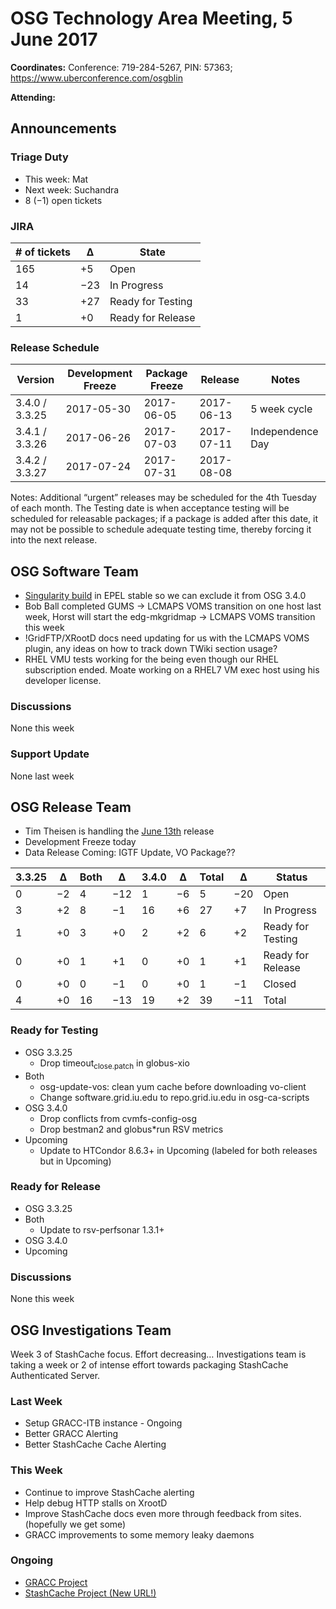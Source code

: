 # OSG Technology Area Meeting,  5 June 2017

**Coordinates:** Conference: 719-284-5267, PIN: 57363; <https://www.uberconference.com/osgblin>  

**Attending:**   


## Announcements


### Triage Duty

-   This week: Mat
-   Next week: Suchandra
-   8 (&minus;1) open tickets


### JIRA

| # of tickets | &Delta;   | State             |
|------------ |--------- |----------------- |
| 165          | +5        | Open              |
| 14           | &minus;23 | In Progress       |
| 33           | +27       | Ready for Testing |
| 1            | +0        | Ready for Release |


### Release Schedule

| Version        | Development Freeze | Package Freeze | Release    | Notes            |
|-------------- |------------------ |-------------- |---------- |---------------- |
| 3.4.0 / 3.3.25 | 2017-05-30         | 2017-06-05     | 2017-06-13 | 5 week cycle     |
| 3.4.1 / 3.3.26 | 2017-06-26         | 2017-07-03     | 2017-07-11 | Independence Day |
| 3.4.2 / 3.3.27 | 2017-07-24         | 2017-07-31     | 2017-08-08 |                  |

Notes: Additional “urgent” releases may be scheduled for the 4th Tuesday of each month. The Testing date is when acceptance testing will be scheduled for releasable packages; if a package is added after this date, it may not be possible to schedule adequate testing time, thereby forcing it into the next release.  


## OSG Software Team

-   [Singularity build](https://bodhi.fedoraproject.org/updates/singularity-2.2.1-3.el7) in EPEL stable so we can exclude it from OSG 3.4.0
-   Bob Ball completed GUMS -> LCMAPS VOMS transition on one host last week, Horst will start the edg-mkgridmap -> LCMAPS VOMS transition this week
-   !GridFTP/XRootD docs need updating for us with the LCMAPS VOMS plugin, any ideas on how to track down TWiki section usage?
-   RHEL VMU tests working for the being even though our RHEL subscription ended. Moate working on a RHEL7 VM exec host using his developer license.


### Discussions

None this week  


### Support Update

None last week  


## OSG Release Team

-   Tim Theisen is handling the [June 13th](https://jira.opensciencegrid.org/issues/?filter=15254&jql=project%2520%253D%2520SOFTWARE%2520AND%2520labels%2520in%2520(3.3.25%252C%25203.4.0)%2520ORDER%2520BY%2520status%2520ASC%252C%2520priority%2520DESC%252C%2520assignee%2520ASC) release
-   Development Freeze today
-   Data Release Coming: IGTF Update, VO Package??

| 3.3.25 | &Delta;  | Both | &Delta;   | 3.4.0 | &Delta;  | Total | &Delta;   | Status            |
|------ |-------- |---- |--------- |----- |-------- |----- |--------- |----------------- |
| 0      | &minus;2 | 4    | &minus;12 | 1     | &minus;6 | 5     | &minus;20 | Open              |
| 3      | +2       | 8    | &minus;1  | 16    | +6       | 27    | +7        | In Progress       |
| 1      | +0       | 3    | +0        | 2     | +2       | 6     | +2        | Ready for Testing |
| 0      | +0       | 1    | +1        | 0     | +0       | 1     | +1        | Ready for Release |
| 0      | +0       | 0    | &minus;1  | 0     | +0       | 1     | &minus;1  | Closed            |
| 4      | +0       | 16   | &minus;13 | 19    | +2       | 39    | &minus;11 | Total             |


### Ready for Testing

-   OSG 3.3.25  
    -   Drop timeout<sub>close.patch</sub> in globus-xio
-   Both  
    -   osg-update-vos: clean yum cache before downloading vo-client
    -   Change software.grid.iu.edu to repo.grid.iu.edu in osg-ca-scripts
-   OSG 3.4.0  
    -   Drop conflicts from cvmfs-config-osg
    -   Drop bestman2 and globus\*run RSV metrics
-   Upcoming  
    -   Update to HTCondor 8.6.3+ in Upcoming (labeled for both releases but in Upcoming)


### Ready for Release

-   OSG 3.3.25
-   Both  
    -   Update to rsv-perfsonar 1.3.1+
-   OSG 3.4.0
-   Upcoming


### Discussions

None this week  


## OSG Investigations Team

Week 3 of StashCache focus.  Effort decreasing&#x2026;  Investigations team is taking a week or 2 of intense effort towards packaging StashCache Authenticated Server.  


### Last Week

-   Setup GRACC-ITB instance - Ongoing
-   Better GRACC Alerting
-   Better StashCache Cache Alerting


### This Week

-   Continue to improve StashCache alerting
-   Help debug HTTP stalls on XrootD
-   Improve StashCache docs even more through feedback from sites. (hopefully we get some)
-   GRACC improvements to some memory leaky daemons


### Ongoing

-   [GRACC Project](https://jira.opensciencegrid.org/projects/GRACC/)
-   [StashCache Project (New URL!)](https://opensciencegrid.github.io/StashCache/)
